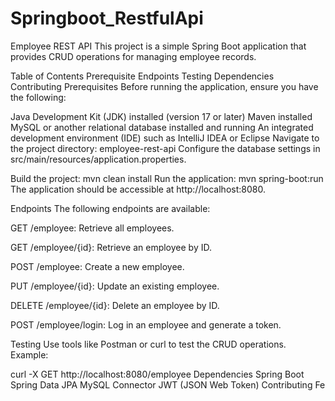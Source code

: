 # Springboot_RestfulApi   
Employee REST API
This project is a simple Spring Boot application that provides CRUD operations for managing employee records.

Table of Contents
Prerequisite
Endpoints
Testing
Dependencies
Contributing
Prerequisites
Before running the application, ensure you have the following:

Java Development Kit (JDK) installed (version 17 or later)
Maven installed
MySQL or another relational database installed and running
An integrated development environment (IDE) such as IntelliJ IDEA or Eclipse
Navigate to the project directory:
 employee-rest-api
Configure the database settings in src/main/resources/application.properties.

Build the project:
mvn clean install
Run the application:
mvn spring-boot:run
The application should be accessible at http://localhost:8080.

Endpoints
The following endpoints are available:

GET /employee: Retrieve all employees.

GET /employee/{id}: Retrieve an employee by ID.

POST /employee: Create a new employee.

PUT /employee/{id}: Update an existing employee.

DELETE /employee/{id}: Delete an employee by ID.

POST /employee/login: Log in an employee and generate a token.

Testing
Use tools like Postman or curl to test the CRUD operations. Example:

curl -X GET http://localhost:8080/employee
Dependencies
Spring Boot
Spring Data JPA
MySQL Connector
JWT (JSON Web Token)
Contributing
Fe

